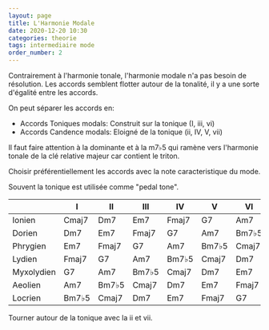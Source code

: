 ```yaml
---
layout: page
title: L'Harmonie Modale
date: 2020-12-20 10:30
categories: theorie
tags: intermediaire mode
order_number: 2
---
```


Contrairement à l'harmonie tonale, l'harmonie modale n'a pas besoin de résolution. Les accords semblent flotter autour de la tonalité, il y a une sorte d'égalité entre les accords.  

On peut séparer les accords en:

- Accords Toniques modals: Construit sur la tonique (I, iii, vi)
- Accords Candence modals: Eloigné de la tonique (ii, IV, V, vii)

Il faut faire attention à la dominante et à la m7♭5 qui ramène vers l'harmonie tonale de la clé relative majeur car contient le triton.

Choisir préférentiellement les accords avec la note caracteristique du mode.

Souvent la tonique est utilisée comme "pedal tone".

|            |  I    |   II  |  III  |   IV  |   V   |   VI  |  VII  |
|------------|-------|-------|-------|-------|-------|-------|-------|
| Ionien     | Cmaj7 |  Dm7  |  Em7  | Fmaj7 |  G7   |  Am7  | Bm7♭5 |
| Dorien     |  Dm7  |  Em7  | Fmaj7 |  G7   |  Am7  | Bm7♭5 | Cmaj7 |
| Phrygien   |  Em7  | Fmaj7 |  G7   |  Am7  | Bm7♭5 | Cmaj7 |  Dm7  |
| Lydien     | Fmaj7 |  G7   |  Am7  | Bm7♭5 | Cmaj7 |  Dm7  |  Em7  |
| Myxolydien |  G7   |  Am7  | Bm7♭5 | Cmaj7 |  Dm7  |  Em7  | Fmaj7 |
| Aeolien    |  Am7  | Bm7♭5 | Cmaj7 |  Dm7  |  Em7  | Fmaj7 |  G7   |
| Locrien    | Bm7♭5 | Cmaj7 |  Dm7  |  Em7  | Fmaj7 |  G7   |  Am7  |

Tourner autour de la tonique avec la ii et vii.